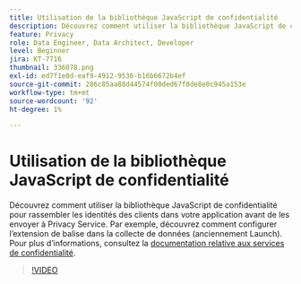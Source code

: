 ```yaml
---
title: Utilisation de la bibliothèque JavaScript de confidentialité
description: Découvrez comment utiliser la bibliothèque JavaScript de confidentialité pour rassembler les identités des clients dans votre application avant de les envoyer à Privacy Service. Par exemple, découvrez comment configurer l’extension de balise dans la collecte de données (anciennement Launch).
feature: Privacy
role: Data Engineer, Data Architect, Developer
level: Beginner
jira: KT-7716
thumbnail: 336078.png
exl-id: ed7f1e0d-eaf9-4912-9536-b16b6672b4ef
source-git-commit: 286c85aa88d44574f00ded67f0de8e0c945a153e
workflow-type: tm+mt
source-wordcount: '92'
ht-degree: 1%

---
```



# Utilisation de la bibliothèque JavaScript de confidentialité

Découvrez comment utiliser la bibliothèque JavaScript de confidentialité pour rassembler les identités des clients dans votre application avant de les envoyer à Privacy Service. Par exemple, découvrez comment configurer l’extension de balise dans la collecte de données (anciennement Launch). Pour plus d’informations, consultez la [documentation relative aux services de confidentialité](https://experienceleague.adobe.com/docs/experience-platform/privacy/home.html?lang=fr).

>[!VIDEO](https://video.tv.adobe.com/v/3452077?learn=on&enablevpops&captions=fre_fr)
